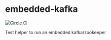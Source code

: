 # embedded-kafka

[![Circle CI](https://circleci.com/gh/Mayvenn/embedded-kafka.png?circle-token=9c1aec1f3d8ff124bf8a729b17402ca63beede0c)](https://circleci.com/gh/Mayvenn/embedded-kafka)

Test helper to run an embedded kafka/zookeeper
